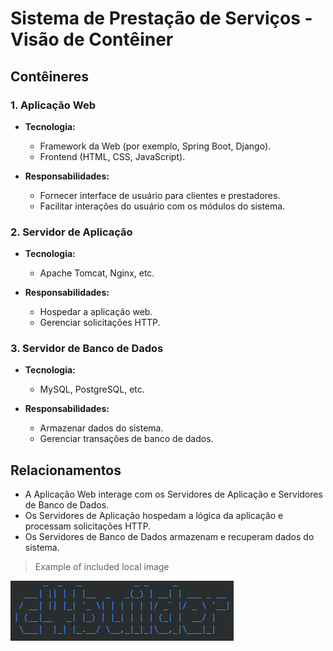 # Sistema de Prestação de Serviços - Visão de Contêiner

## Contêineres

### 1. Aplicação Web

- **Tecnologia:**
  - Framework da Web (por exemplo, Spring Boot, Django).
  - Frontend (HTML, CSS, JavaScript).

- **Responsabilidades:**
  - Fornecer interface de usuário para clientes e prestadores.
  - Facilitar interações do usuário com os módulos do sistema.

### 2. Servidor de Aplicação

- **Tecnologia:**
  - Apache Tomcat, Nginx, etc.

- **Responsabilidades:**
  - Hospedar a aplicação web.
  - Gerenciar solicitações HTTP.

### 3. Servidor de Banco de Dados

- **Tecnologia:**
  - MySQL, PostgreSQL, etc.

- **Responsabilidades:**
  - Armazenar dados do sistema.
  - Gerenciar transações de banco de dados.

## Relacionamentos

- A Aplicação Web interage com os Servidores de Aplicação e Servidores de Banco de Dados.
- Os Servidores de Aplicação hospedam a lógica da aplicação e processam solicitações HTTP.
- Os Servidores de Banco de Dados armazenam e recuperam dados do sistema.


> Example of included local image

![](2020-01-10-16-21-41.png)